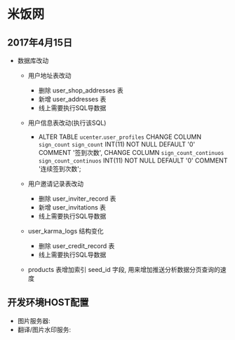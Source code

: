 # 米饭网

## 2017年4月15日

+ 数据库改动
    + 用户地址表改动
        + 删除 user_shop_addresses 表
        + 新增 user_addresses 表
        + 线上需要执行SQL导数据

    + 用户信息表改动(执行该SQL)
        + ALTER TABLE `ucenter`.`user_profiles` CHANGE COLUMN `sign_count` `sign_count` INT(11) NOT NULL DEFAULT '0' COMMENT '签到次数', CHANGE COLUMN `sign_count_continuos` `sign_count_continuos` INT(11) NOT NULL DEFAULT '0' COMMENT '连续签到次数';

    + 用户邀请记录表改动
        + 删除 user_inviter_record 表
        + 新增 user_invitations 表
        + 线上需要执行SQL导数据

    + user_karma_logs 结构变化
        + 删除 user_credit_record 表
        + 线上需要执行SQL导数据

    + products 表增加索引 seed_id 字段, 用来增加推送分析数据分页查询的速度
    
    
## 开发环境HOST配置

+ 图片服务器:
+ 翻译/图片水印服务: